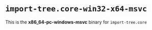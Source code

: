 # `import-tree.core-win32-x64-msvc`

This is the **x86_64-pc-windows-msvc** binary for `import-tree.core`

